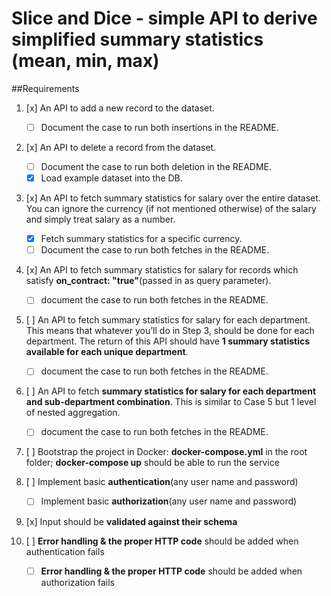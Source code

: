 # Slice and Dice - simple API to derive simplified summary statistics (mean, min, max)

##Requirements

1. [x] An API to add a new record to the dataset.
   - [ ] Document the case to run both insertions in the README.
2. [x] An API to delete a record from the dataset.

   - [ ] Document the case to run both deletion in the README.
   - [x] Load example dataset into the DB.

3. [x] An API to fetch summary statistics for salary over the entire dataset. You can ignore the currency (if not mentioned otherwise) of the salary and simply treat salary as a number.

   - [x] Fetch summary statistics for a specific currency.
   - [ ] Document the case to run both fetches in the README.

4. [x] An API to fetch summary statistics for salary for records which satisfy **on_contract: "true"**(passed in as query parameter).

   - [ ] document the case to run both fetches in the README.

5. [ ] An API to fetch summary statistics for salary for each department. This means that whatever you’ll do in Step 3, should be done for each department. The return of this API should have **1 summary statistics available for each unique department**.

   - [ ] document the case to run both fetches in the README.

6. [ ] An API to fetch **summary statistics for salary for each department and sub-department combination**. This is similar to Case 5 but 1 level of nested aggregation.

   - [ ] document the case to run both fetches in the README.

7. [ ] Bootstrap the project in Docker: **docker-compose.yml** in the root folder; **docker-compose up** should be able to run the service

8. [ ] Implement basic **authentication**(any user name and password)

   - [ ] Implement basic **authorization**(any user name and password)

9. [x] Input should be **validated against their schema**

10. [ ] **Error handling & the proper HTTP code** should be added when authentication fails
    - [ ] **Error handling & the proper HTTP code** should be added when authorization fails
